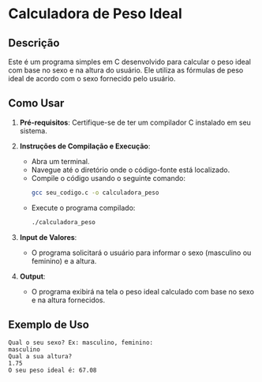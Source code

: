 # Calculadora de Peso Ideal

## Descrição

Este é um programa simples em C desenvolvido para calcular o peso ideal com base no sexo e na altura do usuário. Ele utiliza as fórmulas de peso ideal de acordo com o sexo fornecido pelo usuário.

## Como Usar

1. **Pré-requisitos**: Certifique-se de ter um compilador C instalado em seu sistema.

2. **Instruções de Compilação e Execução**:
   
   - Abra um terminal.
   - Navegue até o diretório onde o código-fonte está localizado.
   - Compile o código usando o seguinte comando:
     ```bash
     gcc seu_codigo.c -o calculadora_peso
     ```
   - Execute o programa compilado:
     ```bash
     ./calculadora_peso
     ```

3. **Input de Valores**:
   
   - O programa solicitará o usuário para informar o sexo (masculino ou feminino) e a altura.

4. **Output**:
   
   - O programa exibirá na tela o peso ideal calculado com base no sexo e na altura fornecidos.

## Exemplo de Uso

```plaintext
Qual o seu sexo? Ex: masculino, feminino:
masculino
Qual a sua altura?
1.75
O seu peso ideal é: 67.08
```
